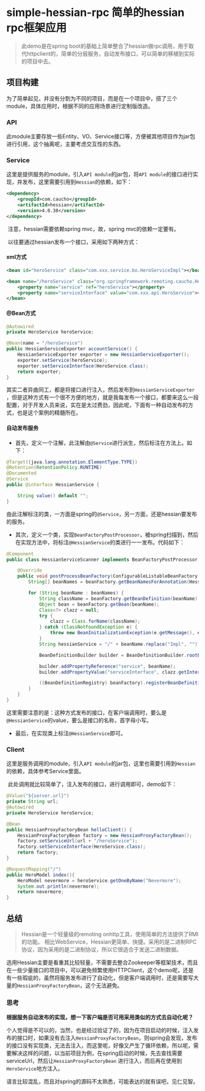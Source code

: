 # simple-hessian-rpc 简单的hessian rpc框架应用

> 此demo是在spring boot的基础上简单整合了hessian做rpc调用，用于取代httpclient的，简单的分层服务，自动发布接口，可以简单的移植到实际的项目中去。



## 项目构建

​	为了简单起见，并没有分割为不同的项目，而是在一个项目中，搭了三个module，具体应用时，根据不同的应用场景进行定制版改造。

### API

​	此module主要存放一些Entity、VO、Service接口等，方便被其他项目作为jar包进行引用，这个抽离呢，主要考虑交互性的东西。



### Service

​	这里是提供服务的module，引入`API module`的jar包，将`API module`的接口进行实现，并发布，这里需要引用到`Hessian`的依赖，如下：

```xml
<dependency>
    <groupId>com.caucho</groupId>
    <artifactId>hessian</artifactId>
    <version>4.0.38</version>
</dependency>
```

​	注意，hessian需要依赖spring mvc，故，spring mvc的依赖一定要有。

​	以往要通过hessian发布一个接口，采用如下两种方式：

#### xml方式

```xml
<bean id="heroService" class="com.xxx.service.bo.HeroServiceImpl"></bean>

<bean name="/heroService" class="org.springframework.remoting.caucho.HessianServiceExporter">
    <property name="service" ref="heroService"></property>
    <property name="serviceInterface" value="com.xxx.api.HeroService"></property>
</bean>

```



#### @Bean方式

```java
@Autowired
private HeroService heroService;

@Bean(name = "/heroService")
public HessianServiceExporter accountService() {
    HessianServiceExporter exporter = new HessianServiceExporter();
    exporter.setService(heroService);
    exporter.setServiceInterface(HeroService.class);
    return exporter;
}
```

​	其实二者异曲同工，都是将接口进行注入，然后发布到`HessianServiceExporter` ，但是这种方式有一个很不方便的地方，就是我每发布一个接口，都要来这么一段配置，对于开发人员来说，实在是太过费劲，因此呢，下面有一种自动发布的方式，也是这个案例的精髓所在。

#### 自动发布服务

* 首先，定义一个注解，此注解由`@Service`进行派生，然后标注在方法上。如下：

```java
@Target({java.lang.annotation.ElementType.TYPE})
@Retention(RetentionPolicy.RUNTIME)
@Documented
@Service
public @interface HessianService {

    String value() default "";
}
```

​	由此注解标注的类，一方面是spring的`@Service`，另一方面，还是hessian要发布的服务。

* 其次，定义一个类，实现`BeanFactoryPostProcessor`，被spring扫描到，然后在实现方法中，将标注`@HessianService`的类进行一一发布。代码如下：

```java
@Component
public class HessianServiceScanner implements BeanFactoryPostProcessor {

    @Override
    public void postProcessBeanFactory(ConfigurableListableBeanFactory beanFactory) throws BeansException {
        String[] beanNames = beanFactory.getBeanNamesForAnnotation(HessianService.class);

        for (String beanName : beanNames) {
            String className = beanFactory.getBeanDefinition(beanName).getBeanClassName();
            Object bean = beanFactory.getBean(beanName);
            Class<?> clazz = null;
            try {
                clazz = Class.forName(className);
            } catch (ClassNotFoundException e) {
                throw new BeanInitializationException(e.getMessage(), e);
            }
            String hessianService = "/" + beanName.replace("Impl", "");

            BeanDefinitionBuilder builder = BeanDefinitionBuilder.rootBeanDefinition(HessianServiceExporter.class);

            builder.addPropertyReference("service", beanName);
            builder.addPropertyValue("serviceInterface", clazz.getInterfaces()[0].getName());

            ((BeanDefinitionRegistry) beanFactory).registerBeanDefinition(hessianService, builder.getBeanDefinition());
        }
    }
}
```

​	这里需要注意的是：这种方式发布的接口，在客户端调用时，要么是`@HessianService`的value，要么是接口的名称，首字母小写。

* 最后，在实现类上标注`@HessianService`即可。

### Client

​	这里是服务调用的module，引入`API module`的jar包，这里也需要引用到`Hessian`的依赖，具体参考Service里面。

​	此处调用就比较简单了，注入发布的接口，进行调用即可，demo如下：

```java
@Value("${server.url}")
private String url;
@Autowired
private HeroService heroService;

@Bean
public HessianProxyFactoryBean helloClient() {
    HessianProxyFactoryBean factory = new HessianProxyFactoryBean();
    factory.setServiceUrl(url + "/heroService");
    factory.setServiceInterface(HeroService.class);
    return factory;
}

@RequestMapping("/")
public HeroModel index(){
    HeroModel nevermore = heroService.getOneByName("Nevermore");
    System.out.println(nevermore);
    return nevermore;
}
```



## 总结

> Hessian是一个轻量级的remoting onhttp工具，使用简单的方法提供了RMI的功能。 相比WebService，Hessian更简单、快捷。采用的是二进制RPC协议，因为采用的是二进制协议，所以它很适合于发送二进制数据。

选用Hessian主要是看重其比较轻量，不需要去整合Zookeeper等框架技术，而且在一些少量接口的项目中，可以避免频繁使用HTTPClient，这个demo呢，还是有一些瑕疵的，虽然将服务发布进行了自动化，但是客户端调用时，还是需要写大量的`HessianProxyFactoryBean`，这个无法避免。

### 思考

**根据服务自动发布的实现，想一下客户端是否可用采用类似的方式去自动化呢？**

​	个人觉得是不可以的，当然，也是经过验证了的，因为在项目启动的时候，注入发布的接口时，如果没有去注入`HessianProxyFactoryBean`，则spring会发现，发布的接口没有实现类，无法去注入，而这里呢，好像又产生了循环依赖，所以呢，需要解决这样的问题，以当前项目为例，在spring启动的时候，先去查找需要serviceUrl，然后让`HessianProxyFactoryBean` 进行注入，而后再在使用到`HeroService`地方注入。

​	语言比较混乱，而且对spring的源码不太熟悉，可能表达的就有误吧，见仁见智。
